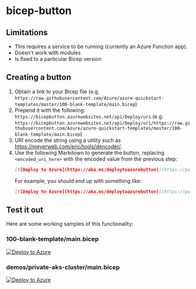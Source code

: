 # bicep-button

## Limitations
- This requires a service to be running (currently an Azure Function app).
- Doesn't work with modules
- Is fixed to a particular Bicep version

## Creating a button
1. Obtain a link to your Bicep file (e.g. `https://raw.githubusercontent.com/Azure/azure-quickstart-templates/master/100-blank-template/main.bicep`)
1. Prepend it with the following: `https://bicepbutton.azurewebsites.net/api/Deploy/uri` (e.g. `https://bicepbutton.azurewebsites.net/api/Deploy/uri/https://raw.githubusercontent.com/Azure/azure-quickstart-templates/master/100-blank-template/main.bicep`)
1. URI encode the string using a utility such as https://meyerweb.com/eric/tools/dencoder/.
1. Use the following Markdown to generate the button, replacing `<encoded_uri_here>` with the encoded value from the previous step:
    ```md
    [![Deploy to Azure](https://aka.ms/deploytoazurebutton)](https://portal.azure.com/#create/Microsoft.Template/uri/<uri_here>)
    ```
    For example, you should end up with something like:
    ```md
    [![Deploy to Azure](https://aka.ms/deploytoazurebutton)](https://portal.azure.com/#create/Microsoft.Template/uri/https%3A%2F%2Fbicepbutton.azurewebsites.net%2Fapi%2FDeploy%3Furi%3Dhttps%3A%2F%2Fraw.githubusercontent.com%2FAzure%2Fazure-quickstart-templates%2Fmaster%2F100-blank-template%2Fmain.bicep)
    ```

## Test it out
Here are some working samples of this functionality:

### 100-blank-template/main.bicep
[![Deploy to Azure](https://aka.ms/deploytoazurebutton)](https://portal.azure.com/#create/Microsoft.Template/uri/https%3A%2F%2Fbicepbutton.azurewebsites.net%2Fapi%2FDeploy%3Furi%3Dhttps%3A%2F%2Fraw.githubusercontent.com%2FAzure%2Fazure-quickstart-templates%2Fmaster%2F100-blank-template%2Fmain.bicep)

### demos/private-aks-cluster/main.bicep
[![Deploy to Azure](https://aka.ms/deploytoazurebutton)](https://portal.azure.com/#create/Microsoft.Template/uri/https%3A%2F%2Fbicepbutton.azurewebsites.net%2Fapi%2FDeploy%3Furi%3Dhttps%3A%2F%2Fraw.githubusercontent.com%2FAzure%2Fazure-quickstart-templates%2Fmaster%2Fdemos%2Fprivate-aks-cluster%2Fmain.bicep)
